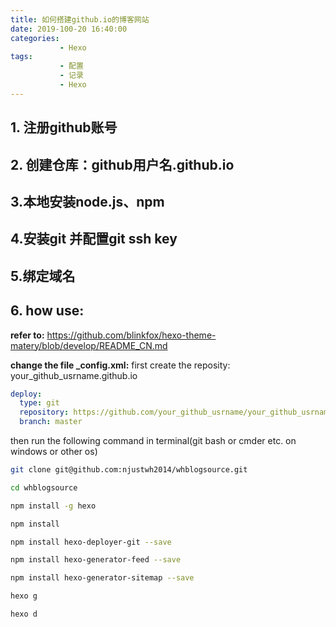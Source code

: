 ```yaml
---
title: 如何搭建github.io的博客网站
date: 2019-100-20 16:40:00
categories: 
           - Hexo
tags:
           - 配置
           - 记录
           - Hexo
---
```


## 1. 注册github账号

## 2. 创建仓库：github用户名.github.io

## 3.本地安装node.js、npm

## 4.安装git 并配置git ssh key

## 5.绑定域名

## 6. how use:
**refer to:** https://github.com/blinkfox/hexo-theme-matery/blob/develop/README_CN.md

**change the file _config.xml:**
first create the reposity: your_github_usrname.github.io
```yml
deploy:
  type: git
  repository: https://github.com/your_github_usrname/your_github_usrname.github.io
  branch: master
```
then run the following command in terminal(git bash or cmder  etc. on windows or other os)

```bash
git clone git@github.com:njustwh2014/whblogsource.git

cd whblogsource

npm install -g hexo

npm install

npm install hexo-deployer-git --save

npm install hexo-generator-feed --save

npm install hexo-generator-sitemap --save

hexo g

hexo d
```


